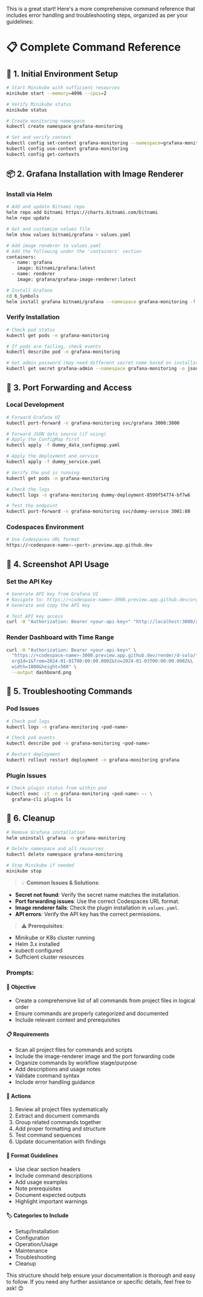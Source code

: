 This is a great start! Here's a more comprehensive command reference that includes error handling and troubleshooting steps, organized as per your guidelines:

# 📋 Complete Command Reference

## 🚀 1. Initial Environment Setup
```bash
# Start Minikube with sufficient resources
minikube start --memory=4096 --cpus=2

# Verify Minikube status
minikube status

# Create monitoring namespace
kubectl create namespace grafana-monitoring

# Set and verify context
kubectl config set-context grafana-monitoring --namespace=grafana-monitoring
kubectl config use-context grafana-monitoring
kubectl config get-contexts
```

## 📦 2. Grafana Installation with Image Renderer

### Install via Helm
```bash
# Add and update Bitnami repo
helm repo add bitnami https://charts.bitnami.com/bitnami
helm repo update

# Get and customize values file
helm show values bitnami/grafana > values.yaml

# Add image renderer to values.yaml
# Add the following under the 'containers' section
containers:
  - name: grafana
    image: bitnami/grafana:latest
  - name: renderer
    image: grafana/grafana-image-renderer:latest

# Install Grafana
cd 6_Symbols
helm install grafana bitnami/grafana --namespace grafana-monitoring -f values.yaml
```

### Verify Installation
```bash
# Check pod status
kubectl get pods -n grafana-monitoring

# If pods are failing, check events
kubectl describe pod -n grafana-monitoring

# Get admin password (may need different secret name based on installation)
kubectl get secret grafana-admin --namespace grafana-monitoring -o jsonpath="{.data.GF_SECURITY_ADMIN_PASSWORD}" | base64 -d
```

## 🔄 3. Port Forwarding and Access

### Local Development
```bash
# Forward Grafana UI
kubectl port-forward -n grafana-monitoring svc/grafana 3000:3000

# Forward JSON data source (if using)
# Apply the ConfigMap first
kubectl apply -f dummy_data_configmap.yaml

# Apply the deployment and service
kubectl apply -f dummy_service.yaml

# Verify the pod is running
kubectl get pods -n grafana-monitoring

# Check the logs
kubectl logs -n grafana-monitoring dummy-deployment-8599f54774-bf7w6

# Test the endpoint
kubectl port-forward -n grafana-monitoring svc/dummy-service 3001:80
```

### Codespaces Environment
```bash
# Use Codespaces URL format
https://<codespace-name>-<port>.preview.app.github.dev
```

## 📸 4. Screenshot API Usage

### Set the API Key
```bash
# Generate API key from Grafana UI
# Navigate to: https://<codespace-name>-3000.preview.app.github.dev/org/serviceaccounts
# Generate and copy the API key

# Test API key access
curl -H "Authorization: Bearer <your-api-key>" "http://localhost:3000/api/dashboards/home"
```

### Render Dashboard with Time Range
```bash
curl -H "Authorization: Bearer <your-api-key>" \
  "https://<codespace-name>-3000.preview.app.github.dev/render/d-solo/fe6uh0ry1962oe/1?\
  orgId=1&from=2024-01-01T00:00:00.000Z&to=2024-01-03T00:00:00.000Z&\
  width=1000&height=500" \
  --output dashboard.png
```

## 🔧 5. Troubleshooting Commands

### Pod Issues
```bash
# Check pod logs
kubectl logs -n grafana-monitoring <pod-name>

# Check pod events
kubectl describe pod -n grafana-monitoring <pod-name>

# Restart deployment
kubectl rollout restart deployment -n grafana-monitoring grafana
```

### Plugin Issues
```bash
# Check plugin status from within pod
kubectl exec -it -n grafana-monitoring <pod-name> -- \
  grafana-cli plugins ls
```

## 🧹 6. Cleanup
```bash
# Remove Grafana installation
helm uninstall grafana -n grafana-monitoring

# Delete namespace and all resources
kubectl delete namespace grafana-monitoring

# Stop Minikube if needed
minikube stop
```

> 💡 **Common Issues & Solutions**:
- **Secret not found**: Verify the secret name matches the installation.
- **Port forwarding issues**: Use the correct Codespaces URL format.
- **Image renderer fails**: Check the plugin installation in `values.yaml`.
- **API errors**: Verify the API key has the correct permissions.

> ⚠️ **Prerequisites**:
- Minikube or K8s cluster running
- Helm 3.x installed
- kubectl configured
- Sufficient cluster resources

### Prompts:

#### 🎯 Objective
- Create a comprehensive list of all commands from project files in logical order
- Ensure commands are properly categorized and documented
- Include relevant context and prerequisites

#### 📋 Requirements
- Scan all project files for commands and scripts
- Include the image-renderer image and the port forwarding code
- Organize commands by workflow stage/purpose
- Add descriptions and usage notes
- Validate command syntax
- Include error handling guidance

#### 🔄 Actions
1. Review all project files systematically
2. Extract and document commands
3. Group related commands together
4. Add proper formatting and structure
5. Test command sequences
6. Update documentation with findings

#### 📝 Format Guidelines
- Use clear section headers
- Include command descriptions
- Add usage examples
- Note prerequisites
- Document expected outputs
- Highlight important warnings

#### 🏷️ Categories to Include
- Setup/Installation
- Configuration
- Operation/Usage
- Maintenance
- Troubleshooting
- Cleanup

This structure should help ensure your documentation is thorough and easy to follow. If you need any further assistance or specific details, feel free to ask! 😊